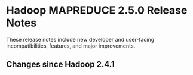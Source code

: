 # Hadoop MAPREDUCE 2.5.0 Release Notes

These release notes include new developer and user-facing incompatibilities, features, and major improvements.

## Changes since Hadoop 2.4.1



